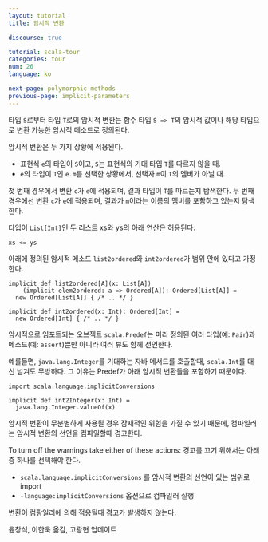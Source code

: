 ```yaml
---
layout: tutorial
title: 암시적 변환

discourse: true

tutorial: scala-tour
categories: tour
num: 26
language: ko

next-page: polymorphic-methods
previous-page: implicit-parameters
---
```


타입 `S`로부터 타입 `T`로의 암시적 변환는 함수 타입 `S => T`의 암시적 값이나 해당 타입으로 변환 가능한 암시적 메소드로 정의된다.

암시적 변환은 두 가지 상황에 적용된다.

* 표현식 `e`의 타입이 `S`이고, `S`는 표현식의 기대 타입 `T`를 따르지 않을 때.
* `e`의 타입이 `T`인 `e.m`를 선택한 상황에서, 선택자 `m`이 `T`의 멤버가 아닐 때.


첫 번째 경우에서 변환 `c`가 `e`에 적용되며, 결과 타입이 `T`를 따르는지 탐색한다.
두 번째 경우에선 변환 `c`가 `e`에 적용되며, 결과가 `m`이라는 이름의 멤버를 포함하고 있는지 탐색한다.

타입이 `List[Int]`인 두 리스트 xs와 ys의 아래 연산은 허용된다:

    xs <= ys

아래에 정의된 암시적 메소드 `list2ordered`와 `int2ordered`가 범위 안에 있다고 가정한다.

    implicit def list2ordered[A](x: List[A])
        (implicit elem2ordered: a => Ordered[A]): Ordered[List[A]] =
      new Ordered[List[A]] { /* .. */ }
    
    implicit def int2ordered(x: Int): Ordered[Int] = 
      new Ordered[Int] { /* .. */ }

암시적으로 임포트되는 오브젝트 `scala.Predef`는 미리 정의된 여러 타입(예: `Pair`)과 메소드(예: `assert`)뿐만 아니라 여러 뷰도 함께 선언한다. 

예를들면, `java.lang.Integer`를 기대하는 자바 메서드를 호출할때, `scala.Int`를 대신 넘겨도 무방하다. 그 이유는 Predef가 아래 암시적 변환들을 포함하기 때문이다.

```tut
import scala.language.implicitConversions

implicit def int2Integer(x: Int) =
  java.lang.Integer.valueOf(x)
```

암시적 변환이 무분별하게 사용될 경우 잠재적인 위험을 가질 수 있기 때문에, 컴파일러는 암시적 변환의 선언을 컴파일할때 경고한다.

To turn off the warnings take either of these actions:
경고를 끄기 위해서는 아래 중 하나를 선택해야 한다.

* `scala.language.implicitConversions` 를 암시적 변환의 선언이 있는 범위로 import
* `-language:implicitConversions` 옵션으로 컴파일러 실행

변환이 컴팡일러에 의해 적용될때 경고가 발생하지 않는다.


윤창석, 이한욱 옮김, 고광현 업데이트

